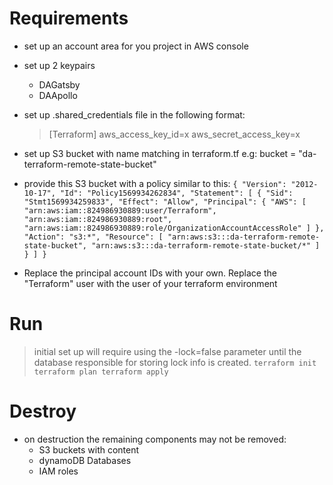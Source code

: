 # Requirements
- set up an account area for you project in AWS console
- set up 2 keypairs
  - DAGatsby
  - DAApollo
- set up .shared_credentials file in the following format:

  > [Terraform]
  > aws_access_key_id=x
  > aws_secret_access_key=x

- set up S3 bucket with name matching in terraform.tf e.g: bucket = "da-terraform-remote-state-bucket"
- provide this S3 bucket with a policy similar to this:
  `{ "Version": "2012-10-17", "Id": "Policy1569934262834", "Statement": [ { "Sid": "Stmt1569934259833", "Effect": "Allow", "Principal": { "AWS": [ "arn:aws:iam::824986930889:user/Terraform", "arn:aws:iam::824986930889:root", "arn:aws:iam::824986930889:role/OrganizationAccountAccessRole" ] }, "Action": "s3:*", "Resource": [ "arn:aws:s3:::da-terraform-remote-state-bucket", "arn:aws:s3:::da-terraform-remote-state-bucket/*" ] } ] }`
- Replace the principal account IDs with your own. Replace the "Terraform" user with the user of your terraform environment

# Run

> initial set up will require using the -lock=false parameter until the database responsible for storing lock info is created.
> `terraform init terraform plan terraform apply`

# Destroy
- on destruction the remaining components may not be removed:
  - S3 buckets with content
  - dynamoDB Databases
  - IAM roles
